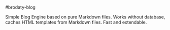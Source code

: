 #brodaty-blog

Simple Blog Engine based on pure Markdown files. Works without database, caches HTML templates from Markdown files. Fast and extendable.